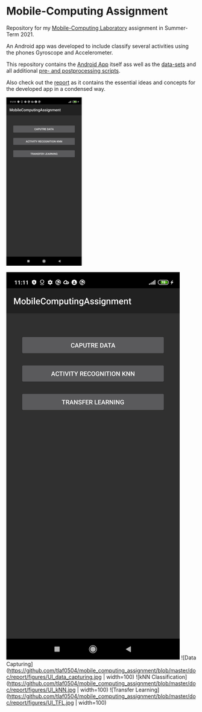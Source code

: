 # Mobile-Computing Assignment

Repository for my [Mobile-Computing Laboratory](https://github.com/osaukh/mobile_computing_lab/) assignment in Summer-Term 2021.

An Android app was developed to include classify several activities using the phones Gyroscope and Accelerometer.

This repository contains the [Android App](https://github.com/tlaf0504/mobile_computing_assignment/tree/master/AndroidApp) itself
ass well as the [data-sets](https://github.com/tlaf0504/mobile_computing_assignment/tree/master/Notebooks_Scripts_etc/ActivityRecognition/data)
and all additional [pre- and postprocessing scripts](https://github.com/tlaf0504/mobile_computing_assignment/tree/master/Notebooks_Scripts_etc/ActivityRecognition/notebooks).

Also check out the [report](https://github.com/tlaf0504/mobile_computing_assignment/blob/master/doc/report/conference_101719.pdf) as it contains
the essential ideas and concepts for the developed app in a condensed way.

<img src="https://github.com/tlaf0504/mobile_computing_assignment/blob/master/doc/report/figures/UI_main.jpg" alt="alt text" width="200">

![The Main UI](https://github.com/tlaf0504/mobile_computing_assignment/blob/master/doc/report/figures/UI_main.jpg)
![Data Capturing](https://github.com/tlaf0504/mobile_computing_assignment/blob/master/doc/report/figures/UI_data_capturing.jpg | width=100)
![kNN Classification](https://github.com/tlaf0504/mobile_computing_assignment/blob/master/doc/report/figures/UI_kNN.jpg | width=100)
![Transfer Learning](https://github.com/tlaf0504/mobile_computing_assignment/blob/master/doc/report/figures/UI_TFL.jpg | width=100)






